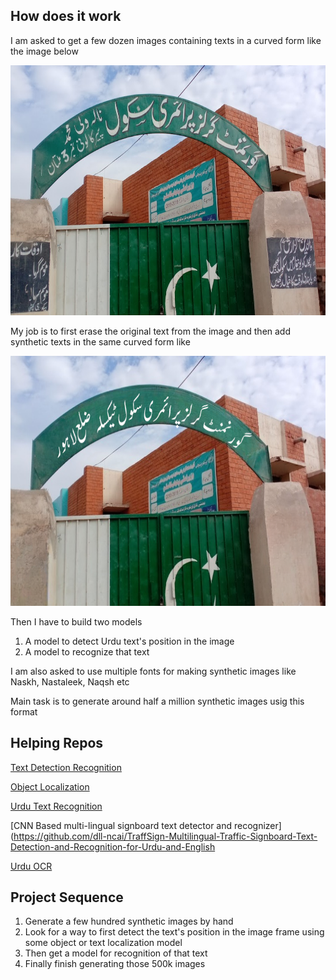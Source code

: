 ## How does it work
I am asked to get a few dozen images containing texts in a curved form like the image below

<img src="raw.jpg" alt="Alt Text" height="400">

My job is to first erase the original text from the image and then add synthetic texts in the same curved form like 

<img src="synthetic.png" alt="Alt Text" height="400">

Then I have to build two models

1. A model to detect Urdu text's position in the image
2. A model to recognize that text
  
I am also asked to use multiple fonts for making synthetic images like Naskh, Nastaleek, Naqsh etc

Main task is to generate around half a million synthetic images usig this format

## Helping Repos
[Text Detection Recognition](https://github.com/misbah4064/textDetection-Recognition)

[Object Localization](https://github.com/lars76/object-localization)

[Urdu Text Recognition](https://github.com/abdur75648/UTRNet-High-Resolution-Urdu-Text-Recognition)

[CNN Based multi-lingual signboard text detector and recognizer](https://github.com/dll-ncai/TraffSign-Multilingual-Traffic-Signboard-Text-Detection-and-Recognition-for-Urdu-and-English

[Urdu OCR](https://github.com/yusraamoin/Transformer-Based-Urdu-OCR)

## Project Sequence

1. Generate a few hundred synthetic images by hand
2. Look for a way to first detect the text's position in the image frame using some object or text localization model
3. Then get a model for recognition of that text
4. Finally finish generating those 500k images
